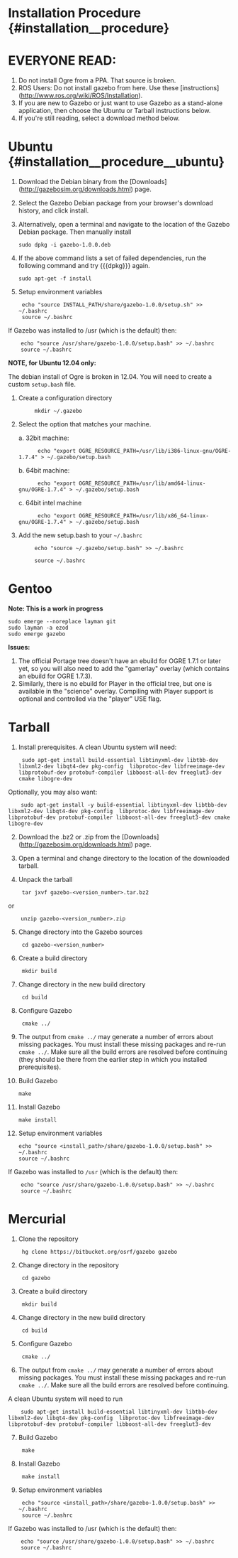 Installation Procedure {#installation__procedure}
============
EVERYONE READ:
==
1. Do not install Ogre from a PPA. That source is broken.
2. ROS Users: Do not install gazebo from here. Use these [instructions] (http://www.ros.org/wiki/ROS/Installation).
3. If you are new to Gazebo or just want to use Gazebo as a stand-alone application, then choose the Ubuntu or Tarball  instructions below.
4. If you're still reading, select a download method below. 

Ubuntu {#installation__procedure__ubuntu}
==

1.  Download the Debian binary from the [Downloads] (http://gazebosim.org/downloads.html) page.
2.  Select the Gazebo Debian package from your browser's download history, and click install.
3.  Alternatively, open a terminal and navigate to the location of the Gazebo Debian package. Then manually install

        sudo dpkg -i gazebo-1.0.0.deb
4.  If the above command lists a set of failed dependencies, run the following command and try {{{dpkg}}} again.

        sudo apt-get -f install
5. Setup environment variables

        echo "source INSTALL_PATH/share/gazebo-1.0.0/setup.sh" >> ~/.bashrc
        source ~/.bashrc

  If Gazebo was installed to /usr (which is the default) then:

        echo "source /usr/share/gazebo-1.0.0/setup.bash" >> ~/.bashrc
        source ~/.bashrc


**NOTE, for Ubuntu 12.04 only:**

The debian install of Ogre is broken in 12.04. You will need to create a custom `setup.bash` file.
  
1. Create a configuration directory

            mkdir ~/.gazebo
2. Select the option that matches your machine.

     a. 32bit machine:

             echo "export OGRE_RESOURCE_PATH=/usr/lib/i386-linux-gnu/OGRE-1.7.4" > ~/.gazebo/setup.bash
     b. 64bit machine:

             echo "export OGRE_RESOURCE_PATH=/usr/lib/amd64-linux-gnu/OGRE-1.7.4" > ~/.gazebo/setup.bash
     c. 64bit intel machine

             echo "export OGRE_RESOURCE_PATH=/usr/lib/x86_64-linux-gnu/OGRE-1.7.4" > ~/.gazebo/setup.bash
3. Add the new setup.bash to your `~/.bashrc`

            echo "source ~/.gazebo/setup.bash" >> ~/.bashrc

            source ~/.bashrc

Gentoo
==

**Note: This is a work in progress**

    sudo emerge --noreplace layman git
    sudo layman -a ezod
    sudo emerge gazebo

**Issues:**

1. The official Portage tree doesn't have an ebuild for OGRE 1.7.1 or later yet, so you will also need to add the "gamerlay" overlay (which contains an ebuild for OGRE 1.7.3).
2. Similarly, there is no ebuild for Player in the official tree, but one is available in the "science" overlay. Compiling with Player support is optional and controlled via the "player" USE flag.
 
Tarball
==

1. Install prerequisites.  A clean Ubuntu system will need:

        sudo apt-get install build-essential libtinyxml-dev libtbb-dev libxml2-dev libqt4-dev pkg-config  libprotoc-dev libfreeimage-dev libprotobuf-dev protobuf-compiler libboost-all-dev freeglut3-dev cmake libogre-dev

 Optionally, you may also want:

        sudo apt-get install -y build-essential libtinyxml-dev libtbb-dev libxml2-dev libqt4-dev pkg-config  libprotoc-dev libfreeimage-dev libprotobuf-dev protobuf-compiler libboost-all-dev freeglut3-dev cmake libogre-dev
2. Download the .bz2 or .zip from the [Downloads] (http://gazebosim.org/downloads.html) page.
3. Open a terminal and change directory to the location of the downloaded tarball.
4. Unpack the tarball

        tar jxvf gazebo-<version_number>.tar.bz2

  or 

        unzip gazebo-<version_number>.zip
5. Change directory into the Gazebo sources

        cd gazebo-<version_number>
6. Create a build directory

        mkdir build
7. Change directory in the new build directory

        cd build
8. Configure Gazebo

        cmake ../
9. The output from `cmake ../` may generate a number of errors about missing packages. You must install these missing packages and re-run `cmake ../`. Make sure all the build errors are resolved before continuing (they should be there from the earlier step in which you installed prerequisites).
10. Build Gazebo

        make
11. Install Gazebo

        make install
12. Setup environment variables

        echo "source <install_path>/share/gazebo-1.0.0/setup.bash" >> ~/.bashrc
        source ~/.bashrc

  If Gazebo was installed to `/usr` (which is the default) then:

        echo "source /usr/share/gazebo-1.0.0/setup.bash" >> ~/.bashrc
        source ~/.bashrc

Mercurial
==

1. Clone the repository

        hg clone https://bitbucket.org/osrf/gazebo gazebo
2. Change directory in the repository

        cd gazebo
3. Create a build directory

        mkdir build
4. Change directory in the new build directory

        cd build
5. Configure Gazebo

        cmake ../
6. The output from `cmake ../` may generate a number of errors about missing packages. You must install these missing packages and re-run `cmake ../`. Make sure all the build errors are resolved before continuing.

  A clean Ubuntu system will need to run

        sudo apt-get install build-essential libtinyxml-dev libtbb-dev libxml2-dev libqt4-dev pkg-config  libprotoc-dev libfreeimage-dev libprotobuf-dev protobuf-compiler libboost-all-dev freeglut3-dev
7. Build Gazebo

        make
8. Install Gazebo

        make install
9. Setup environment variables

        echo "source <install_path>/share/gazebo-1.0.0/setup.bash" >> ~/.bashrc
        source ~/.bashrc

  If Gazebo was installed to /usr (which is the default) then:

        echo "source /usr/share/gazebo-1.0.0/setup.bash" >> ~/.bashrc
        source ~/.bashrc

